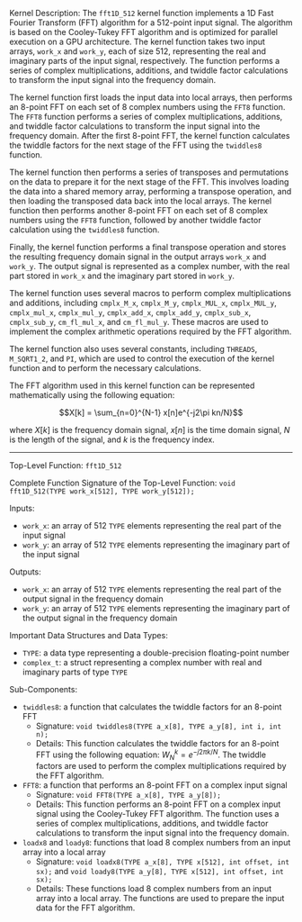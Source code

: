 Kernel Description:
The `fft1D_512` kernel function implements a 1D Fast Fourier Transform (FFT) algorithm for a 512-point input signal. The algorithm is based on the Cooley-Tukey FFT algorithm and is optimized for parallel execution on a GPU architecture. The kernel function takes two input arrays, `work_x` and `work_y`, each of size 512, representing the real and imaginary parts of the input signal, respectively. The function performs a series of complex multiplications, additions, and twiddle factor calculations to transform the input signal into the frequency domain.

The kernel function first loads the input data into local arrays, then performs an 8-point FFT on each set of 8 complex numbers using the `FFT8` function. The `FFT8` function performs a series of complex multiplications, additions, and twiddle factor calculations to transform the input signal into the frequency domain. After the first 8-point FFT, the kernel function calculates the twiddle factors for the next stage of the FFT using the `twiddles8` function.

The kernel function then performs a series of transposes and permutations on the data to prepare it for the next stage of the FFT. This involves loading the data into a shared memory array, performing a transpose operation, and then loading the transposed data back into the local arrays. The kernel function then performs another 8-point FFT on each set of 8 complex numbers using the `FFT8` function, followed by another twiddle factor calculation using the `twiddles8` function.

Finally, the kernel function performs a final transpose operation and stores the resulting frequency domain signal in the output arrays `work_x` and `work_y`. The output signal is represented as a complex number, with the real part stored in `work_x` and the imaginary part stored in `work_y`.

The kernel function uses several macros to perform complex multiplications and additions, including `cmplx_M_x`, `cmplx_M_y`, `cmplx_MUL_x`, `cmplx_MUL_y`, `cmplx_mul_x`, `cmplx_mul_y`, `cmplx_add_x`, `cmplx_add_y`, `cmplx_sub_x`, `cmplx_sub_y`, `cm_fl_mul_x`, and `cm_fl_mul_y`. These macros are used to implement the complex arithmetic operations required by the FFT algorithm.

The kernel function also uses several constants, including `THREADS`, `M_SQRT1_2`, and `PI`, which are used to control the execution of the kernel function and to perform the necessary calculations.

The FFT algorithm used in this kernel function can be represented mathematically using the following equation:

$$X[k] = \sum_{n=0}^{N-1} x[n]e^{-j2\pi kn/N}$$

where $X[k]$ is the frequency domain signal, $x[n]$ is the time domain signal, $N$ is the length of the signal, and $k$ is the frequency index.

---

Top-Level Function: `fft1D_512`

Complete Function Signature of the Top-Level Function:
`void fft1D_512(TYPE work_x[512], TYPE work_y[512]);`

Inputs:
- `work_x`: an array of 512 `TYPE` elements representing the real part of the input signal
- `work_y`: an array of 512 `TYPE` elements representing the imaginary part of the input signal

Outputs:
- `work_x`: an array of 512 `TYPE` elements representing the real part of the output signal in the frequency domain
- `work_y`: an array of 512 `TYPE` elements representing the imaginary part of the output signal in the frequency domain

Important Data Structures and Data Types:
- `TYPE`: a data type representing a double-precision floating-point number
- `complex_t`: a struct representing a complex number with real and imaginary parts of type `TYPE`

Sub-Components:
- `twiddles8`: a function that calculates the twiddle factors for an 8-point FFT
  - Signature: `void twiddles8(TYPE a_x[8], TYPE a_y[8], int i, int n);`
  - Details: This function calculates the twiddle factors for an 8-point FFT using the following equation: $W_{N}^{k} = e^{-j2\pi k/N}$. The twiddle factors are used to perform the complex multiplications required by the FFT algorithm.
- `FFT8`: a function that performs an 8-point FFT on a complex input signal
  - Signature: `void FFT8(TYPE a_x[8], TYPE a_y[8]);`
  - Details: This function performs an 8-point FFT on a complex input signal using the Cooley-Tukey FFT algorithm. The function uses a series of complex multiplications, additions, and twiddle factor calculations to transform the input signal into the frequency domain.
- `loadx8` and `loady8`: functions that load 8 complex numbers from an input array into a local array
  - Signature: `void loadx8(TYPE a_x[8], TYPE x[512], int offset, int sx);` and `void loady8(TYPE a_y[8], TYPE x[512], int offset, int sx);`
  - Details: These functions load 8 complex numbers from an input array into a local array. The functions are used to prepare the input data for the FFT algorithm.
